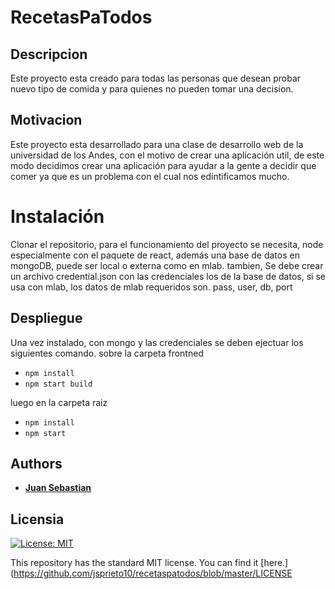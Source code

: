 # RecetasPaTodos
## Descripcion
Este proyecto esta creado para todas las personas que desean probar nuevo tipo de comida y para quienes no pueden tomar una decision.

## Motivacion
Este proyecto esta desarrollado para una clase de desarrollo web de la universidad de los Andes, con el motivo de crear una aplicación util, de este modo decidimos crear una aplicación para ayudar a la gente a decidir que comer ya que es un problema con el cual nos edintificamos mucho.

# Instalación
Clonar el repositorio, para el funcionamiento del proyecto se necesita, node especialmente con el paquete de react, además una base de datos en mongoDB, puede ser local o externa como en mlab. tambien, Se debe crear un archivo credential.json con las credenciales los de la base de datos, si se usa con mlab, los datos de mlab requeridos son.
pass, user, db, port

## Despliegue
Una vez instalado, con mongo y las credenciales se deben ejectuar los siguientes comando.
sobre la carpeta frontned
* ```npm install```
* ```npm start build```

luego en la carpeta raiz
* ```npm install```
* ```npm start```



## Authors
* [__Juan Sebastian__](https://github.com/jsprieto10)


## Licensia
[![License: MIT](https://img.shields.io/badge/License-MIT-yellow.svg)](https://opensource.org/licenses/MIT)

This repository has the standard MIT license. You can find it [here.](https://github.com/jsprieto10/recetaspatodos/blob/master/LICENSE
